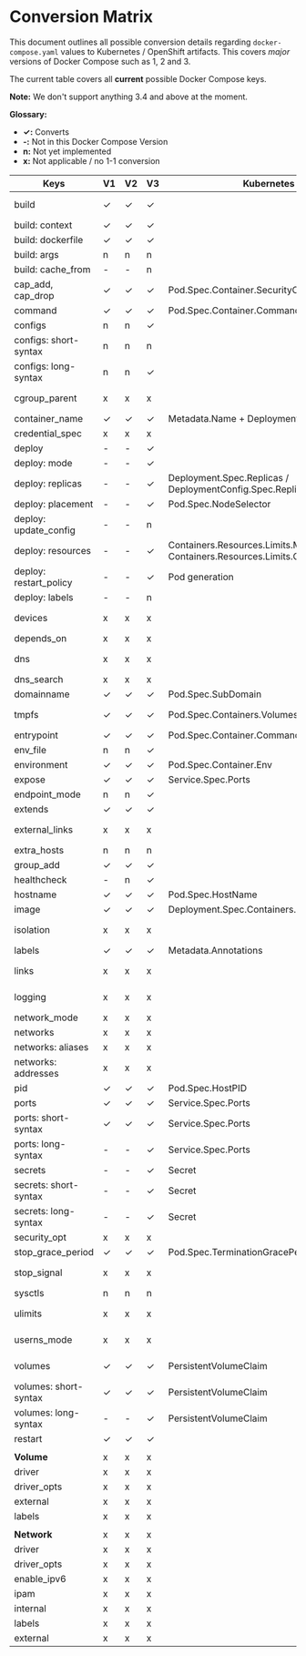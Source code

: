 # Conversion Matrix

This document outlines all possible conversion details regarding `docker-compose.yaml` values to Kubernetes / OpenShift artifacts. This covers *major* versions of Docker Compose such as 1, 2 and 3.

The current table covers all **current** possible Docker Compose keys.

__Note:__ We don't support anything 3.4 and above at the moment.

__Glossary:__

- __✓:__ Converts
- __-:__ Not in this Docker Compose Version
- __n:__ Not yet implemented
- __x:__ Not applicable / no 1-1 conversion

| Keys                   | V1 | V2 | V3 | Kubernetes / OpenShift                                      | Notes                                                                                                          |
|------------------------|----|----|----|-------------------------------------------------------------|----------------------------------------------------------------------------------------------------------------|
| build                  | ✓  | ✓  | ✓  |                                                             | Builds/Pushes to Docker repository. See `--build` parameter                                                    |
| build: context         | ✓  | ✓  | ✓  |                                                             |                                                                                                                |
| build: dockerfile      | ✓  | ✓  | ✓  |                                                             |                                                                                                                |
| build: args            | n  | n  | n  |                                                             |                                                                                                                |
| build: cache_from      | -  | -  | n  |                                                             |                                                                                                                |
| cap_add, cap_drop      | ✓  | ✓  | ✓  | Pod.Spec.Container.SecurityContext.Capabilities.Add/Drop    |                                                                                                                |
| command                | ✓  | ✓  | ✓  | Pod.Spec.Container.Command                                  |                                                                                                                |
| configs                | n  | n  | ✓  |                                                             |                                                                                                                |
| configs: short-syntax  | n  | n  | n  |                                                             | Only create configMap                                                                                          |
| configs: long-syntax   | n  | n  | ✓  |                                                             | If target path is /, ignore this and only create configMap                                                     |
| cgroup_parent          | x  | x  | x  |                                                             | Not supported within Kubernetes. See issue https://github.com/kubernetes/kubernetes/issues/11986               |
| container_name         | ✓  | ✓  | ✓  | Metadata.Name + Deployment.Spec.Containers.Name             |                                                                                                                |
| credential_spec        | x  | x  | x  |                                                             | Only applicable to Windows containers                                                                          |
| deploy                 | -  | -  | ✓  |                                                             |                                                                                                                |
| deploy: mode           | -  | -  | ✓  |                                                             |                                                                                                                |
| deploy: replicas       | -  | -  | ✓  | Deployment.Spec.Replicas / DeploymentConfig.Spec.Replicas   |                                                                                                                |
| deploy: placement      | -  | -  | ✓  | Pod.Spec.NodeSelector                                       |                                                                                                                |
| deploy: update_config  | -  | -  | n  |                                                             |                                                                                                                |
| deploy: resources      | -  | -  | ✓  | Containers.Resources.Limits.Memory / Containers.Resources.Limits.CPU | Support for memory as well as cpu                                                                     |
| deploy: restart_policy | -  | -  | ✓  | Pod generation                                              | This generated a Pod, see the [user guide on restart](http://kompose.io/user-guide/#restart)                   |
| deploy: labels         | -  | -  | n  |                                                             |                                                                                                                |
| devices                | x  | x  | x  |                                                             | Not supported within Kubernetes, See issue https://github.com/kubernetes/kubernetes/issues/5607                |
| depends_on             | x  | x  | x  |                                                             |                                                                                                                |
| dns                    | x  | x  | x  |                                                             | Not used within Kubernetes. Kubernetes uses a managed DNS server                                               |
| dns_search             | x  | x  | x  |                                                             | See `dns` key                                                                                                  |
| domainname             | ✓  | ✓  | ✓  | Pod.Spec.SubDomain                                          |
| tmpfs                  | ✓  | ✓  | ✓  | Pod.Spec.Containers.Volumes.EmptyDir                        | Creates emptyDirvolume with medium set to Memory & mounts given directory inside container                     |
| entrypoint             | ✓  | ✓  | ✓  | Pod.Spec.Container.Command                                  | Same as command                                                                                                |
| env_file               | n  | n  | ✓  |                                                             |                                                                                                                |
| environment            | ✓  | ✓  | ✓  | Pod.Spec.Container.Env                                      |                                                                                                                |
| expose                 | ✓  | ✓  | ✓  | Service.Spec.Ports 
| endpoint_mode          | n  | n  | ✓  |                                                             |                                                                                                                |
| extends                | ✓  | ✓  | ✓  |                                                             | Extends by utilizing the same image supplied                                                                   |
| external_links         | x  | x  | x  |                                                             | Kubernetes uses a flat-structure for all containers and thus external_links does not have a 1-1 conversion     |
| extra_hosts            | n  | n  | n  |                                                             |                                                                                                                |
| group_add              | ✓  | ✓  | ✓  |                                                             |                                                                                                                |
| healthcheck            | -  | n  | ✓  |                                                             |                                                                                                                |
| hostname               | ✓  | ✓  | ✓  | Pod.Spec.HostName                                           |                                                                                                                |
| image                  | ✓  | ✓  | ✓  | Deployment.Spec.Containers.Image                            |                                                                                                                |
| isolation              | x  | x  | x  |                                                             | Not applicable as this applies to Windows with HyperV support                                                  |
| labels                 | ✓  | ✓  | ✓  | Metadata.Annotations                                        |                                                                                                                |
| links                  | x  | x  | x  |                                                             | All containers in the same pod are accessible in Kubernetes                                                    |
| logging                | x  | x  | x  |                                                             | Kubernetes has built-in logging support at the node-level                                                      |
| network_mode           | x  | x  | x  |                                                             | Kubernetes uses its own cluster networking                                                                     |
| networks               | x  | x  | x  |                                                             | See `networks` key                                                                                             |
| networks: aliases      | x  | x  | x  |                                                             | See `networks` key                                                                                             |
| networks: addresses    | x  | x  | x  |                                                             | See `networks` key                                                                                             |
| pid                    | ✓  | ✓  | ✓  | Pod.Spec.HostPID                                            |                                                                                                                |
| ports                  | ✓  | ✓  | ✓  | Service.Spec.Ports                                          |                                                                                                                |
| ports: short-syntax    | ✓  | ✓  | ✓  | Service.Spec.Ports                                          |                                                                                                                |
| ports: long-syntax     | -  | -  | ✓  | Service.Spec.Ports                                          |                                                                                                                |
| secrets                | -  | -  | ✓  | Secret                                                      | External Secret is not Supported                                                                               |
| secrets: short-syntax  | -  | -  | ✓  | Secret                                                      | External Secret is not Supported                                                                               |
| secrets: long-syntax   | -  | -  | ✓  | Secret                                                      | External Secret is not Supported                                                                               |
| security_opt           | x  | x  | x  |                                                             | Kubernetes uses its own container naming scheme                                                                |
| stop_grace_period      | ✓  | ✓  | ✓  | Pod.Spec.TerminationGracePeriodSeconds                      |                                                                                                                |
| stop_signal            | x  | x  | x  |                                                             | Not supported within Kubernetes. See issue https://github.com/kubernetes/kubernetes/issues/30051               |
| sysctls                | n  | n  | n  |                                                             |                                                                                                                |
| ulimits                | x  | x  | x  |                                                             | Not supported within Kubernetes. See issue https://github.com/kubernetes/kubernetes/issues/3595                |
| userns_mode            | x  | x  | x  |                                                             | Not supported within Kubernetes and ignored in Docker Compose Version 3                                        |
| volumes                | ✓  | ✓  | ✓  | PersistentVolumeClaim                                       | Creates a PersistentVolumeClaim. Can only be created if there is already a PersistentVolume within the cluster |
| volumes: short-syntax  | ✓  | ✓  | ✓  | PersistentVolumeClaim                                       | Creates a PersistentVolumeClaim. Can only be created if there is already a PersistentVolume within the cluster |
| volumes: long-syntax   | -  | -  | ✓  | PersistentVolumeClaim                                       | Creates a PersistentVolumeClaim. Can only be created if there is already a PersistentVolume within the cluster |
| restart                | ✓  | ✓  | ✓  |                                                             |                                                                                                                |
|                        |    |    |    |                                                             |                                                                                                                |
| __Volume__             | x  | x  | x  |                                                             |                                                                                                                |
| driver                 | x  | x  | x  |                                                             |                                                                                                                |
| driver_opts            | x  | x  | x  |                                                             |                                                                                                                |
| external               | x  | x  | x  |                                                             |                                                                                                                |
| labels                 | x  | x  | x  |                                                             |                                                                                                                |
|                        |    |    |    |                                                             |                                                                                                                |
| __Network__            | x  | x  | x  |                                                             |                                                                                                                |
| driver                 | x  | x  | x  |                                                             |                                                                                                                |
| driver_opts            | x  | x  | x  |                                                             |                                                                                                                |
| enable_ipv6            | x  | x  | x  |                                                             |                                                                                                                |
| ipam                   | x  | x  | x  |                                                             |                                                                                                                |
| internal               | x  | x  | x  |                                                             |                                                                                                                |
| labels                 | x  | x  | x  |                                                             |                                                                                                                |
| external               | x  | x  | x  |                                                             |                                                                                                                |
